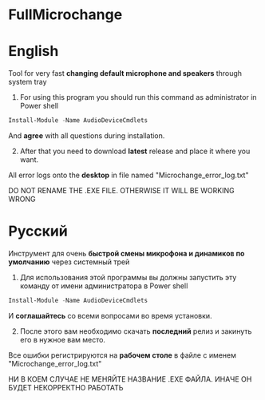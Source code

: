 # FullMicrochange

# English
Tool for very fast **changing default microphone and speakers** through system tray

1. For using this program you should run this command as administrator in Power shell 

```PowerShell
Install-Module -Name AudioDeviceCmdlets
```

And **agree** with all questions during installation.

2. After that you need to download **latest** release and place it where you want.

All error logs onto the **desktop** in file named "Microchange_error_log.txt"

DO NOT RENAME THE .EXE FILE. OTHERWISE IT WILL BE WORKING WRONG

# Русский

Инструмент для очень **быстрой смены микрофона и динамиков по умолчанию** через системный трей

1. Для использования этой программы вы должны запустить эту команду от имени администратора в Power shell 

```PowerShell
Install-Module -Name AudioDeviceCmdlets
```

И **соглашайтесь** со всеми вопросами во время установки.

2. После этого вам необходимо скачать **последний** релиз и закинуть его в нужное вам место.

Все ошибки регистрируются на **рабочем столе** в файле с именем "Microchange_error_log.txt"

НИ В КОЕМ СЛУЧАЕ НЕ МЕНЯЙТЕ НАЗВАНИЕ .ЕХЕ ФАЙЛА. ИНАЧЕ ОН БУДЕТ НЕКОРРЕКТНО РАБОТАТЬ
